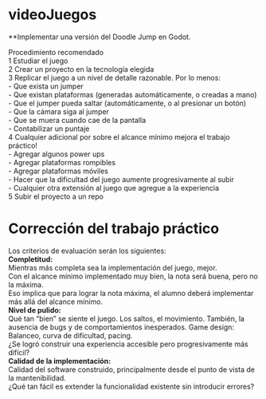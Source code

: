 # videoJuegos

**Implementar una versión del Doodle Jump en Godot. 

Procedimiento recomendado  
  1 Estudiar el juego   
  2 Crear un proyecto en la tecnología elegida   
  3 Replicar el juego a un nivel de detalle razonable. Por lo menos:    
        - Que exista un jumper  
        - Que existan plataformas (generadas automáticamente, o creadas a mano)  
        - Que el jumper pueda saltar (automáticamente, o al presionar un botón)  
        - Que la cámara siga al jumper  
        - Que se muera cuando cae de la pantalla  
        - Contabilizar un puntaje  
  4 Cualquier adicional por sobre el alcance mínimo mejora el trabajo práctico!    
        - Agregar algunos power ups  
        - Agregar plataformas rompibles  
        - Agregar plataformas móviles  
        - Hacer que la dificultad del juego aumente progresivamente al subir  
        - Cualquier otra extensión al juego que agregue a la experiencia  
  5 Subir el proyecto a un repo   

# Corrección del trabajo práctico  

Los criterios de evaluación serán los siguientes:    
**Completitud:**   
Mientras más completa sea la implementación del juego, mejor.   
Con el alcance mínimo implementado muy bien, la nota será buena, pero no la máxima.  
Eso implica que para lograr la nota máxima, el alumno deberá implementar más allá del alcance mínimo.  
**Nivel de pulido:**   
  Qué tan “bien” se siente el juego. Los saltos, el movimiento. También, la ausencia de bugs y de comportamientos inesperados.  Game design:  
  Balanceo, curva de dificultad, pacing.  
  ¿Se logró construir una experiencia accesible pero progresivamente más difícil?  
**Calidad de la implementación:**   
  Calidad del software construido, principalmente desde el punto de vista de la mantenibilidad.  
  ¿Qué tan fácil es extender la funcionalidad existente sin introducir errores?
